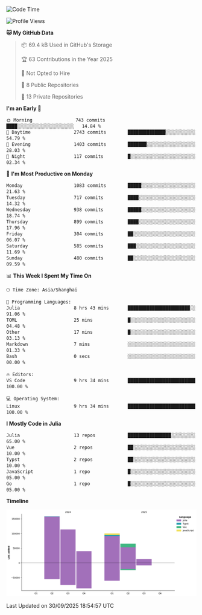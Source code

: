 <!--START_SECTION:waka-->
![Code Time](http://img.shields.io/badge/Code%20Time-791%20hrs%2049%20mins-blue)

![Profile Views](http://img.shields.io/badge/Profile%20Views-9-blue)

**🐱 My GitHub Data** 

> 📦 69.4 kB Used in GitHub's Storage 
 > 
> 🏆 63 Contributions in the Year 2025
 > 
> 🚫 Not Opted to Hire
 > 
> 📜 8 Public Repositories 
 > 
> 🔑 13 Private Repositories 
 > 
**I'm an Early 🐤** 

```text
🌞 Morning                743 commits         ████░░░░░░░░░░░░░░░░░░░░░   14.84 % 
🌆 Daytime                2743 commits        ██████████████░░░░░░░░░░░   54.79 % 
🌃 Evening                1403 commits        ███████░░░░░░░░░░░░░░░░░░   28.03 % 
🌙 Night                  117 commits         █░░░░░░░░░░░░░░░░░░░░░░░░   02.34 % 
```
📅 **I'm Most Productive on Monday** 

```text
Monday                   1083 commits        █████░░░░░░░░░░░░░░░░░░░░   21.63 % 
Tuesday                  717 commits         ████░░░░░░░░░░░░░░░░░░░░░   14.32 % 
Wednesday                938 commits         █████░░░░░░░░░░░░░░░░░░░░   18.74 % 
Thursday                 899 commits         ████░░░░░░░░░░░░░░░░░░░░░   17.96 % 
Friday                   304 commits         ██░░░░░░░░░░░░░░░░░░░░░░░   06.07 % 
Saturday                 585 commits         ███░░░░░░░░░░░░░░░░░░░░░░   11.69 % 
Sunday                   480 commits         ██░░░░░░░░░░░░░░░░░░░░░░░   09.59 % 
```


📊 **This Week I Spent My Time On** 

```text
🕑︎ Time Zone: Asia/Shanghai

💬 Programming Languages: 
Julia                    8 hrs 43 mins       ███████████████████████░░   91.06 % 
TOML                     25 mins             █░░░░░░░░░░░░░░░░░░░░░░░░   04.48 % 
Other                    17 mins             █░░░░░░░░░░░░░░░░░░░░░░░░   03.13 % 
Markdown                 7 mins              ░░░░░░░░░░░░░░░░░░░░░░░░░   01.33 % 
Bash                     0 secs              ░░░░░░░░░░░░░░░░░░░░░░░░░   00.00 % 

🔥 Editors: 
VS Code                  9 hrs 34 mins       █████████████████████████   100.00 % 

💻 Operating System: 
Linux                    9 hrs 34 mins       █████████████████████████   100.00 % 
```

**I Mostly Code in Julia** 

```text
Julia                    13 repos            ████████████████░░░░░░░░░   65.00 % 
Vue                      2 repos             ██░░░░░░░░░░░░░░░░░░░░░░░   10.00 % 
Typst                    2 repos             ██░░░░░░░░░░░░░░░░░░░░░░░   10.00 % 
JavaScript               1 repo              █░░░░░░░░░░░░░░░░░░░░░░░░   05.00 % 
Go                       1 repo              █░░░░░░░░░░░░░░░░░░░░░░░░   05.00 % 
```



**Timeline**

![Lines of Code chart](https://raw.githubusercontent.com/DimhamT/DimhamT/main/assets/bar_graph.png)


 Last Updated on 30/09/2025 18:54:57 UTC
<!--END_SECTION:waka-->



<!--
**dhtantoy/dhtantoy** is a ✨ _special_ ✨ repository because its `README.md` (this file) appears on your GitHub profile.

Here are some ideas to get you started:

- 🔭 I’m currently working on ...
- 🌱 I’m currently learning ...
- 👯 I’m looking to collaborate on ...
- 🤔 I’m looking for help with ...
- 💬 Ask me about ...
- 📫 How to reach me: ...
- 😄 Pronouns: ...
- ⚡ Fun fact: ...
-->
